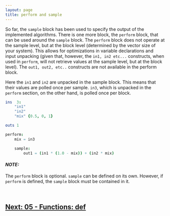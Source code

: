 ```yaml
---
layout: page
title: perform and sample
---
```


So far, the `sample` block has been used to specify the output of the implemented algorithms. There is one more block, the `perform` block, that can be used around the `sample` block. The `perform` block does not operate at the sample level, but at the block level (determined by the vector size of your system). This allows for optimizations in variable declarations and input unpacking (given that, however, the `in1, in2 etc...` constructs, when used in `perform`, will not retrieve values at the sample level, but at the block level). The `out1, out2, etc..` constructs are not available in the perform block.

Here the `in1` and `in2` are unpacked in the sample block. This means that their values are polled once per sample. `in3`, which is unpacked in the `perform` section, on the other hand, is polled once per block.

```nim
ins  3:
    "in1"
    "in2"
    "mix" {0.5, 0, 1}

outs 1

perform:
    mix = in3

    sample:
        out1 = (in1 * (1.0 - mix)) + (in2 * mix)
```

#### **_NOTE:_**
The `perform` block is optional. `sample` can be defined on its own. However, if `perform` is defined, the `sample` block must be contained in it.

<br>

## [Next: 05 - Functions: def](05_def.md)
